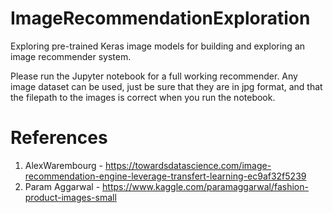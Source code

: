 # ImageRecommendationExploration
Exploring pre-trained Keras image models for building and exploring an image recommender system.

Please run the Jupyter notebook for a full working recommender. Any image dataset can be used, just be sure that they are in jpg format, and that the filepath to the images is correct when you run the notebook.


# References
1. AlexWarembourg - https://towardsdatascience.com/image-recommendation-engine-leverage-transfert-learning-ec9af32f5239
2. Param Aggarwal - https://www.kaggle.com/paramaggarwal/fashion-product-images-small
